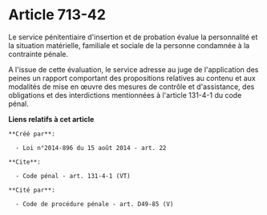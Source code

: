 # Article 713-42

Le service pénitentiaire d'insertion et de probation évalue la personnalité et la situation matérielle, familiale et sociale
de la personne condamnée à la contrainte pénale. 

A l'issue de cette évaluation, le service adresse au juge de l'application des peines un rapport comportant des propositions
relatives au contenu et aux modalités de mise en œuvre des mesures de contrôle et d'assistance, des obligations et des
interdictions mentionnées à l'article 131-4-1 du code pénal.

**Liens relatifs à cet article**

	**Créé par**:

	  - Loi n°2014-896 du 15 août 2014 - art. 22

	**Cite**:

	  - Code pénal - art. 131-4-1 (VT)

	**Cité par**:

	  - Code de procédure pénale - art. D49-85 (V)
